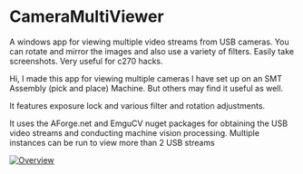 # CameraMultiViewer
A windows app for viewing multiple video streams from USB cameras. You can rotate and mirror the images and also use a variety of filters. Easily take screenshots. Very useful for c270 hacks.

Hi, I made this app for viewing multiple cameras I have set up on an SMT Assembly (pick and place) Machine. But others may find it useful as well.

It features exposure lock and various filter and rotation adjustments.

It uses the AForge.net and EmguCV nuget packages for obtaining the USB video streams and conducting machine vision processing. Multiple instances can be run to view more than 2 USB streams

[![Overview](http://img.youtube.com/vi/Mp8Z6vDXkm8/0.jpg)](http://www.youtube.com/watch?v=Mp8Z6vDXkm8 "Camera Viewer")

